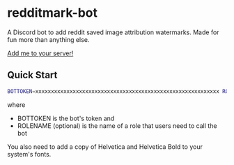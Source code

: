 # redditmark-bot

A Discord bot to add reddit saved image attribution watermarks. Made for fun more than anything else.

[Add me to your server!](https://discordapp.com/api/oauth2/authorize?client_id=672830621877272579&permissions=116736&scope=bot)

## Quick Start

```bash
BOTTOKEN=xxxxxxxxxxxxxxxxxxxxxxxxxxxxxxxxxxxxxxxxxxxxxxxxxxxxxxxxxxx ROLENAME='@everyone' node index.js
```
where 
+ BOTTOKEN is the bot's token and 
+ ROLENAME (optional) is the name of a role that users need to call the bot

You also need to add a copy of Helvetica and Helvetica Bold to your system's fonts.
